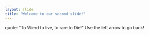 ```yaml
---
layout: slide
title: "Welcome to our second slide!"
---
```

quote: "To Wierd to live, to rare to Die!"
Use the left arrow to go back!
